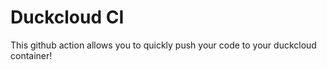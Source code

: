 # Duckcloud CI

This github action allows you to quickly push your code to your duckcloud container!

